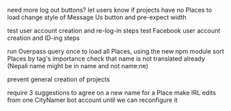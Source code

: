 need more log out buttons?
let users know if projects have no Places to load
change style of Message Us button and pre-expect width

test user account creation and re-log-in steps
test Facebook user account creation and ID-ing steps

run Overpass query once to load all Places, using the new npm module
sort Places by tag's importance
check that name is not translated already (Nepali name might be in name and not name:ne)

prevent general creation of projects

require 3 suggestions to agree on a new name for a Place
make IRL edits from one CityNamer bot account until we can reconfigure it
